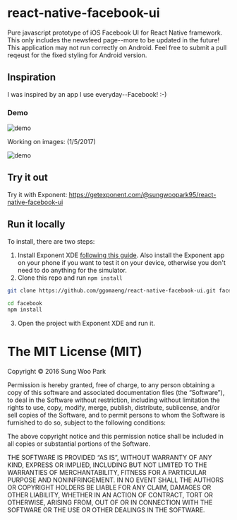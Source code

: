 # react-native-facebook-ui
Pure javascript prototype of iOS Facebook UI for React Native framework. This only includes the newsfeed page--more to be updated in the future!
This application may not run correctly on Android. Feel free to submit a pull reqeust for the fixed styling for Android version.

## Inspiration
I was inspired by an app I use everyday--Facebook! :-)

### Demo
![demo](https://raw.githubusercontent.com/ggomaeng/react-native-facebook-ui/master/demo.gif)

Working on images: (1/5/2017)

![demo](https://raw.githubusercontent.com/ggomaeng/react-native-facebook-ui/master/demo2.gif)

## Try it out

Try it with Exponent: https://getexponent.com/@sungwoopark95/react-native-facebook-ui

## Run it locally

To install, there are two steps:

1. Install Exponent XDE [following this
guide](https://docs.getexponent.com/versions/latest/introduction/installation.html).
Also install the Exponent app on your phone if you want to test it on
your device, otherwise you don't need to do anything for the simulator.
2. Clone this repo and run `npm install`
  ```bash
  git clone https://github.com/ggomaeng/react-native-facebook-ui.git facebook

  cd facebook
  npm install
  ```
3. Open the project with Exponent XDE and run it.

The MIT License (MIT)
=====================

Copyright © 2016 Sung Woo Park

Permission is hereby granted, free of charge, to any person
obtaining a copy of this software and associated documentation
files (the “Software”), to deal in the Software without
restriction, including without limitation the rights to use,
copy, modify, merge, publish, distribute, sublicense, and/or sell
copies of the Software, and to permit persons to whom the
Software is furnished to do so, subject to the following
conditions:

The above copyright notice and this permission notice shall be
included in all copies or substantial portions of the Software.

THE SOFTWARE IS PROVIDED “AS IS”, WITHOUT WARRANTY OF ANY KIND,
EXPRESS OR IMPLIED, INCLUDING BUT NOT LIMITED TO THE WARRANTIES
OF MERCHANTABILITY, FITNESS FOR A PARTICULAR PURPOSE AND
NONINFRINGEMENT. IN NO EVENT SHALL THE AUTHORS OR COPYRIGHT
HOLDERS BE LIABLE FOR ANY CLAIM, DAMAGES OR OTHER LIABILITY,
WHETHER IN AN ACTION OF CONTRACT, TORT OR OTHERWISE, ARISING
FROM, OUT OF OR IN CONNECTION WITH THE SOFTWARE OR THE USE OR
OTHER DEALINGS IN THE SOFTWARE.
